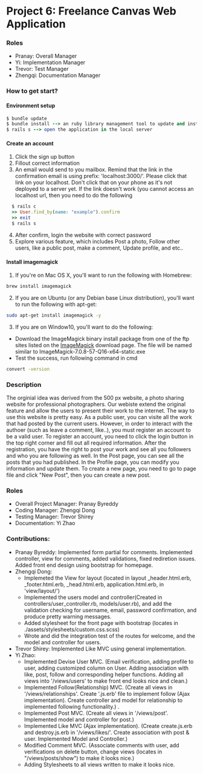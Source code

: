 # Project 6: Freelance Canvas Web Application

### Roles 
   - Pranay: Overall Manager
   - Yi: Implementation Manager 
   - Trevor: Test Manager 
   - Zhengqi: Documentation Manager 

### How to get start?

#### Environment setup
```ruby
$ bundle update 
$ bundle install --> an ruby library management tool to update and install the required gems(lib)
$ rails s --> open the application in the local server
```

#### Create an account
1. Click the sign up button 
2. Fillout correct information 
3. An email would send to you mailbox. Remind that the link in the confirmation email is using prefix: 'localhost:3000/'. Please click that link on your localhost. Don't click that on your phone as it's not deployed to a server yet. If the link doesn't work (you cannot access an localhost url, then you need to do the following
```ruby
  $ rails c 
  >> User.find_by(name: "example").confirm
  >> exit
  $ rails s
```
4. After confirm, login the website with correct password
5. Explore various feature, which includes Post a photo, Follow other users, like a public post, make a comment, Update profile, and etc..

#### Install imagemagick

1. If you're on Mac OS X, you'll want to run the following with Homebrew:
```bash
brew install imagemagick
```

2. If you are on Ubuntu (or any Debian base Linux distribution), you'll want to run the following with apt-get:
```bash
sudo apt-get install imagemagick -y
```
3. If you are on Window10, you'll want to do the following:
* Download the ImageMagick binary install package from one of the ftp sites listed on  the [ImageMagick](https://imagemagick.org/script/download.php) download page. The file will be named similar to ImageMagick-7.0.8-57-Q16-x64-static.exe
* Test the success, run following command in cmd
```bash
convert -version
```




### Description

The orginial idea was derived from the 500 px website, a photo sharing website for professional photographers. Our webiste extend the original feature and allow the users to present their work to the internet. The way to use this website is pretty easy. As a public user, you can visite all the work that had posted by the current users. However, in order to interact with the authoer (such as leave a comment, like..), you must register an account to be a valid user. To register an account, you need to click the login button in the top right corner and fill out all required information. After the registration, you have the right to post your work and see all you followers and who you are following as well. In the Post page, you can see all the posts that you had published. In the Profile page, you can modify you information and update them. To create a new page, you need to go to page file and click "New Post", then you can create a new post. 

### Roles

* Overall Project Manager: Pranay Byreddy
* Coding Manager: Zhengqi Dong 
* Testing Manager: Trevor Shirey
* Documentation: Yi Zhao

### Contributions: 

* Pranay Byreddy: Implemented form partial for comments. Implemented controller, view for comments, added validations, fixed rediretion issues. Added front end design using bootstrap for homepage.
* Zhengqi Dong: 
   - Implemeted the View for layout (located in layout _header.html.erb, _footer.html.erb, _head.html.erb, application.html.erb, in 'view/layout/')
   - Implemented the users model and controller(Created in controllers/user_controller.rb, models/user.rb), and add the validation checking for username, email, password confirmation, and produce pretty warning messages.
   - Added stylesheet for the front page with bootstrap (locates in ./assets/stylesheets/custom.css.scss)
   - Wrote and did the integration test of the routes for welcome, and the model and controller for users.
* Trevor Shirey: Implemented Like MVC using general implementation. 
* Yi Zhao: 
   - Implemented Devise User MVC. (Email verification, adding profile to user, adding customized column on User. Adding association with like, post, follow and corresponding helper functions. Adding all views into '/views/users' to make front end looks nice and clean.)
   - Implemented Follow(Relationship) MVC. (Create all views in '/views/relationships'. Create '.js.erb' file to implement follow (Ajax implementation). Create controller and model for relationship to implemented following functionality.) . 
   - Implemented Post MVC. (Create all views in '/views/post'. Implemented model and controller for post.)
   - Implemented Like MVC (Ajax implementation). (Create create.js.erb and destroy.js.erb in '/views/likes/'. Create association with post & user. Implemented Model and Controller.)
   - Modified Comment MVC. (Associate comments with user, add verifications on delete button, change views (locates in "/views/posts/show") to make it looks nice.)
   - Adding Stylesheets to all views written to make it looks nice.


